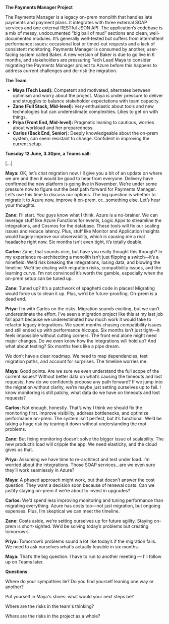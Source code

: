 **The Payments Manager Project**

The Payments Manager is a legacy on-prem monolith that handles late payments and payment plans. It integrates with three external SOAP services and one external RESTful JSON API. The application’s codebase is a mix of messy, undocumented “big ball of mud” sections and clean, well-documented modules. It’s generally well-tested but suffers from intermittent performance issues: occasional lost or timed-out requests and a lack of consistent monitoring. Payments Manager is consumed by another, user-facing system called Baker. A new version of Baker is due to go live in 6 months, and stakeholders are pressuring Tech Lead Maya to consider migrating the Payments Manager project to Azure before this happens to address current challenges and de-risk the migration.

**The Team**

- **Maya (Tech Lead):** Competent and motivated, alternates between optimism and worry about the project. Maya is under pressure to deliver and struggles to balance stakeholder expectations with team capacity.
- **Zane (Full Stack, Mid-level):** Very enthusiastic about tools and new technologies but can underestimate complexities. Likes to get on with things.
- **Priya (Front End, Mid-level):** Pragmatic leaning to cautious, worries about workload and her preparedness.
- **Carlos (Back End, Senior):** Deeply knowledgeable about the on-prem system, can seem resistant to change. Confident in improving the current setup.

**Tuesday 12 June, 3.30pm, a Teams call:**

[…]

**Maya:** OK, let’s chat migration now. I'll give you a bit of an update on where we are and then it would be good to hear from everyone. Delivery have confirmed the new platform is going live in November. We’re under some pressure now to figure out the best path forward for Payments Manager. Let’s use this time to discuss our options. The big question is whether to migrate it to Azure now, improve it on-prem, or…something else. Let’s hear your thoughts.

**Zane:** I’ll start. You guys know what I think. Azure is a no-brainer. We can leverage stuff like Azure Functions for events, Logic Apps to streamline the integrations, and Cosmos for the database. These tools will fix our scaling issues and reduce latency. Plus, stuff like Monitor and Application Insights would hugely improve our observability, which is causing me a real headache right now. Six months isn't even tight, it’s totally doable.

**Carlos:** Zane, that sounds nice, but have you really thought this through? In my experience re-architecting a monolith isn’t just flipping a switch—it’s a minefield. We’d risk breaking the integrations, losing data, and blowing the timeline. We’d be dealing with migration risks, compatibility issues, and the learning curve. I’m not convinced it’s worth the gamble, especially when the on-prem setup can be tuned up.

**Zane:** Tuned up? It’s a patchwork of spaghetti code in places! Migrating would force us to clean it up. Plus, we’d be future-proofing. On-prem is a dead end.

**Priya:** I’m with Carlos on the risks. Migration sounds exciting, but we can’t underestimate the effort. I’ve seen a migration project like this at my last job fall apart because we underestimated how much work it would take to refactor legacy integrations. We spent months chasing compatibility issues and still ended up with performance hiccups. Six months isn’t just tight—it feels impossible without cutting corners. The front end alone might need major changes. Do we even know how the integrations will hold up? And what about testing? Six months feels like a pipe dream.

We don’t have a clear roadmap. We need to map dependencies, test migration paths, and account for surprises. The timeline worries me.

**Maya:** Good points. Are we sure we even understand the full scope of the current issues? Without better data on what’s causing the timeouts and lost requests, how do we confidently propose any path forward? If we jump into the migration without clarity, we’re maybe just setting ourselves up to fail. I know monitoring is still patchy, what data do we have on timeouts and lost requests?

**Carlos:** Not enough, honestly. That’s why I think we should fix the monitoring first. Improve visibility, address bottlenecks, and optimize performance on-prem. The system isn’t perfect, but it’s functional. We’d be taking a huge risk by tearing it down without understanding the root problems.

**Zane:** But fixing monitoring doesn’t solve the bigger issue of scalability. The new product’s load will cripple the app. We need elasticity, and the cloud gives us that.

**Priya:** Assuming we have time to re-architect and test under load. I’m worried about the integrations. Those SOAP services…are we even sure they’ll work seamlessly in Azure?

**Maya:** A phased approach might work, but that doesn’t answer the cost question. They want a decision soon because of renewal costs. Can we justify staying on-prem if we’re about to invest in upgrades?

**Carlos:** We’d spend less improving monitoring and tuning performance than migrating everything. Azure has costs too—not just migration, but ongoing expenses. Plus, I’m skeptical we can meet the timeline.

**Zane:** Costs aside, we’re setting ourselves up for future agility. Staying on-prem is short-sighted. We’d be solving today’s problems but creating tomorrow’s.

**Priya:** Tomorrow’s problems sound a lot like today’s if the migration fails. We need to ask ourselves what's actually feasible in six months.

**Maya:** That’s the big question. I have to run to another meeting — I'll follow up on Teams later.

**Questions**

Where do your sympathies lie? Do you find yourself leaning one way or another?

Put yourself in Maya's shoes: what would your next steps be?

Where are the risks in the team's thinking?

Where are the risks in the project as a whole?